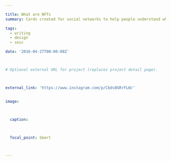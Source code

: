```yaml
---

title: What are NFTs
summary: Cards created for social networks to help people understand what NFTs are.

tags: 
  - writing
  - design
  - sesc

date: '2016-04-27T00:00:00Z'



# Optional external URL for project (replaces project detail page).



external_link: 'https://www.instagram.com/p/Cbds0GRrFLW/'


image:



  caption:



  focal_point: Smart



---
```



